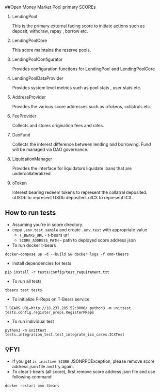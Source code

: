##Open Money Market Pool primary SCOREs

1. LendingPool

   This is the primary external facing score to initiate actions such as deposit, withdraw, repay , borrow etc.
2. LendingPoolCore

   This score maintains the reserve pools.
3. LendingPoolConfigurator

   Provides configuration functions for LendingPool and LendingPoolCore
4. LendingPoolDataProvider

   Provides system level metrics such as pool stats , user stats etc.
5. AddressProvider

   Provides the various score addresses such as oTokens, collatrals etc.
6. FeeProvider

   Collects and stores origination fees and rates.
7. DaoFund

   Collects the interest difference between lending and borrowing. Fund will be managed via DAO governance.
8. LiquidationManager

   Provides the interface for liquidators liquidate loans that are undercollateralized.
9. oToken

   Interest bearing redeem tokens to represent the collatral deposited. oUSDb to represent USDb deposited. oICX to represent ICX.



## How to run tests

- Assuming you're in score directory.
- copy `.env.test.sample` and create `.env.test` with appropriate value
   - `T_BEARS_URL` - t-bears url 
   - `SCORE_ADDRESS_PATH` - path to deployed score address json 
- To run docker t-bears
```shell
docker-compose up -d --build && docker logs -f omm-tbears
```
- Install dependencies for tests
```shell
pip install -r tests/config/test_requirement.txt
``` 
- To run all tests
```shell
tbears test tests
```

- To initialize P-Reps on T-Bears service
```shell
T_BEARS_URL=http://18.237.205.52:9000/ python3 -m unittest tests.config.register_preps.RegisterPReps
```


- To run individual test
```shell
python3 -m unittest tests.integration_test.test_integrate_icx_cases.ICXTest
```


## 💡**FYI**

- If you get `is inactive SCORE` JSONRPCException, please remove score address json file and try again.
- To clear t-bears (all score), first remove score address json file and use following command
```shell
docker restart omm-tbears
```